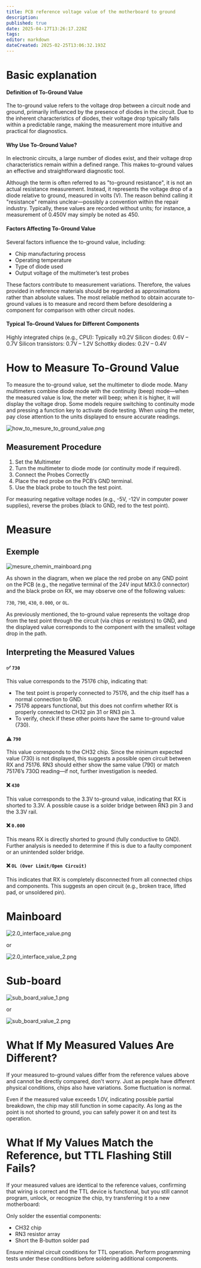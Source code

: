 ```yaml
---
title: PCB reference voltage value of the motherboard to ground
description: 
published: true
date: 2025-04-17T13:26:17.228Z
tags: 
editor: markdown
dateCreated: 2025-02-25T13:06:32.193Z
---
```


# Basic explanation

#### Definition of To-Ground Value
The to-ground value refers to the voltage drop between a circuit node and ground, primarily influenced by the presence of diodes in the circuit. Due to the inherent characteristics of diodes, their voltage drop typically falls within a predictable range, making the measurement more intuitive and practical for diagnostics.

#### Why Use To-Ground Value?
In electronic circuits, a large number of diodes exist, and their voltage drop characteristics remain within a defined range. This makes to-ground values an effective and straightforward diagnostic tool.

Although the term is often referred to as "to-ground resistance", it is not an actual resistance measurement. Instead, it represents the voltage drop of a diode relative to ground, measured in volts (V). The reason behind calling it "resistance" remains unclear—possibly a convention within the repair industry. Typically, these values are recorded without units; for instance, a measurement of 0.450V may simply be noted as 450.

#### Factors Affecting To-Ground Value
Several factors influence the to-ground value, including:

- Chip manufacturing process
- Operating temperature
- Type of diode used
- Output voltage of the multimeter’s test probes

These factors contribute to measurement variations. Therefore, the values provided in reference materials should be regarded as approximations rather than absolute values. The most reliable method to obtain accurate to-ground values is to measure and record them before desoldering a component for comparison with other circuit nodes.

#### Typical To-Ground Values for Different Components
Highly integrated chips (e.g., CPU): Typically ≥0.2V
Silicon diodes: 0.6V – 0.7V
Silicon transistors: 0.7V – 1.2V
Schottky diodes: 0.2V – 0.4V

# How to Measure To-Ground Value
To measure the to-ground value, set the multimeter to diode mode. Many multimeters combine diode mode with the continuity (beep) mode—when the measured value is low, the meter will beep; when it is higher, it will display the voltage drop. Some models require switching to continuity mode and pressing a function key to activate diode testing. When using the meter, pay close attention to the units displayed to ensure accurate readings.

![how_to_mesure_to_ground_value.png](/how_to_mesure_to_ground_value.png)

## Measurement Procedure
1. Set the Multimeter
1. Turn the multimeter to diode mode (or continuity mode if required).
1. Connect the Probes Correctly
1. Place the red probe on the PCB’s GND terminal.
1. Use the black probe to touch the test point.

For measuring negative voltage nodes (e.g., -5V, -12V in computer power supplies), reverse the probes (black to GND, red to the test point).

# Measure

## Exemple
![mesure_chemin_mainboard.png](/mesure_chemin_mainboard.png)

As shown in the diagram, when we place the red probe on any GND point on the PCB (e.g., the negative terminal of the 24V input MX3.0 connector) and the black probe on RX, we may observe one of the following values:

`730`, `790`, `430`, `0.000`, or `OL`.

As previously mentioned, the to-ground value represents the voltage drop from the test point through the circuit (via chips or resistors) to GND, and the displayed value corresponds to the component with the smallest voltage drop in the path.

## Interpreting the Measured Values

#### ✅ `730`

This value corresponds to the 75176 chip, indicating that:
- The test point is properly connected to 75176, and the chip itself has a normal connection to GND.
- 75176 appears functional, but this does not confirm whether RX is properly connected to CH32 pin 31 or RN3 pin 3.
- To verify, check if these other points have the same to-ground value (730).

#### ⚠ `790`

This value corresponds to the CH32 chip.
Since the minimum expected value (730) is not displayed, this suggests a possible open circuit between RX and 75176.
RN3 should either show the same value (790) or match 75176’s 730Ω reading—if not, further investigation is needed.

#### ❌ `430`

This value corresponds to the 3.3V to-ground value, indicating that RX is shorted to 3.3V.
A possible cause is a solder bridge between RN3 pin 3 and the 3.3V rail.

#### ❌ `0.000`

This means RX is directly shorted to ground (fully conductive to GND).
Further analysis is needed to determine if this is due to a faulty component or an unintended solder bridge.

#### ❌ `OL (Over Limit/Open Circuit)`

This indicates that RX is completely disconnected from all connected chips and components.
This suggests an open circuit (e.g., broken trace, lifted pad, or unsoldered pin).

# Mainboard

![2.0_interface_value.png](/2.0_interface_value.png)

or

![2.0_interface_value_2.png](/2.0_interface_value_2.png)

# Sub-board

![sub_board_value_1.png](/sub_board_value_1.png)

or

![sub_board_value_2.png](/sub_board_value_2.png)

# What If My Measured Values Are Different?

If your measured to-ground values differ from the reference values above and cannot be directly compared, don't worry. Just as people have different physical conditions, chips also have variations. Some fluctuation is normal.

Even if the measured value exceeds 1.0V, indicating possible partial breakdown, the chip may still function in some capacity. As long as the point is not shorted to ground, you can safely power it on and test its operation.

# What If My Values Match the Reference, but TTL Flashing Still Fails?

If your measured values are identical to the reference values, confirming that wiring is correct and the TTL device is functional, but you still cannot program, unlock, or recognize the chip, try transferring it to a new motherboard:

Only solder the essential components:

- CH32 chip
- RN3 resistor array
- Short the B-button solder pad

Ensure minimal circuit conditions for TTL operation.
Perform programming tests under these conditions before soldering additional components.